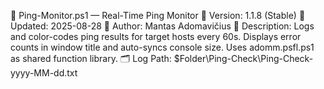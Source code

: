 📄  Ping-Monitor.ps1 — Real-Time Ping Monitor
🔧  Version:    1.1.8 (Stable)
📅  Updated:    2025-08-28
👤  Author:     Mantas Adomavičius
🧠  Description:
     Logs and color-codes ping results for target hosts every 60s.
     Displays error counts in window title and auto-syncs console size.
     Uses adomm.psfl.ps1 as shared function library.
🗂️   Log Path:  $Folder\Ping-Check\Ping-Check-yyyy-MM-dd.txt
